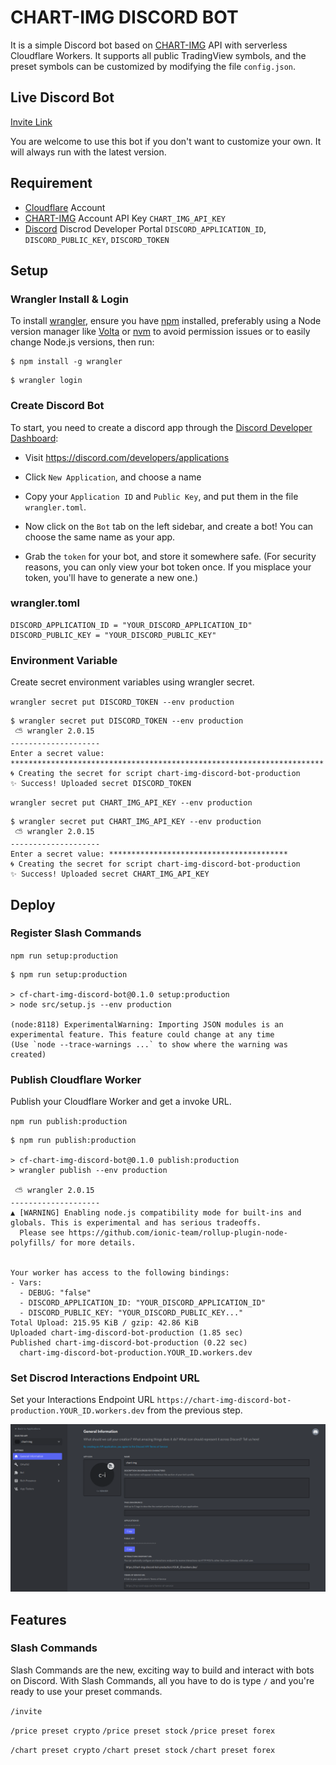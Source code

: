 # CHART-IMG DISCORD BOT

It is a simple Discord bot based on [CHART-IMG](https://doc.chart-img.com) API with serverless Cloudflare Workers. It supports all public TradingView symbols, and the preset symbols can be customized by modifying the file `config.json`.

## Live Discord Bot

[Invite Link](https://discord.com/api/oauth2/authorize?client_id=989249881824718929&permissions=2147485696&scope=bot%20applications.commands)

You are welcome to use this bot if you don't want to customize your own. It will always run with the latest version.

## Requirement

- [Cloudflare](https://workers.cloudflare.com) Account
- [CHART-IMG](https://chart-img.com) Account API Key `CHART_IMG_API_KEY`
- [Discord](https://discord.com/developers/applications) Discrod Developer Portal `DISCORD_APPLICATION_ID`, `DISCORD_PUBLIC_KEY`, `DISCORD_TOKEN`

## Setup

### Wrangler Install & Login

To install [wrangler](https://github.com/cloudflare/wrangler2), ensure you have [npm](https://docs.npmjs.com/getting-started) installed, preferably using a Node version manager like [Volta](https://volta.sh) or [nvm](https://github.com/nvm-sh/nvm) to avoid permission issues or to easily change Node.js versions, then run:

```
$ npm install -g wrangler
```

```
$ wrangler login
```

### Create Discord Bot

To start, you need to create a discord app through the [Discord Developer Dashboard](https://discord.com/developers/applications):

- Visit https://discord.com/developers/applications
- Click `New Application`, and choose a name
- Copy your `Application ID` and `Public Key`, and put them in the file `wrangler.toml`.

- Now click on the `Bot` tab on the left sidebar, and create a bot! You can choose the same name as your app.
- Grab the `token` for your bot, and store it somewhere safe. (For security reasons, you can only view your bot token once. If you misplace your token, you'll have to generate a new one.)

### wrangler.toml

```
DISCORD_APPLICATION_ID = "YOUR_DISCORD_APPLICATION_ID"
DISCORD_PUBLIC_KEY = "YOUR_DISCORD_PUBLIC_KEY"
```

### Environment Variable

Create secret environment variables using wrangler secret.

`wrangler secret put DISCORD_TOKEN --env production`

```
$ wrangler secret put DISCORD_TOKEN --env production
 ⛅️ wrangler 2.0.15
--------------------
Enter a secret value: **********************************************************************
🌀 Creating the secret for script chart-img-discord-bot-production
✨ Success! Uploaded secret DISCORD_TOKEN
```

`wrangler secret put CHART_IMG_API_KEY --env production`

```
$ wrangler secret put CHART_IMG_API_KEY --env production
 ⛅️ wrangler 2.0.15
--------------------
Enter a secret value: ****************************************
🌀 Creating the secret for script chart-img-discord-bot-production
✨ Success! Uploaded secret CHART_IMG_API_KEY
```

## Deploy

### Register Slash Commands

`npm run setup:production`

```
$ npm run setup:production

> cf-chart-img-discord-bot@0.1.0 setup:production
> node src/setup.js --env production

(node:8118) ExperimentalWarning: Importing JSON modules is an experimental feature. This feature could change at any time
(Use `node --trace-warnings ...` to show where the warning was created)
```

### Publish Cloudflare Worker

Publish your Cloudflare Worker and get a invoke URL.

`npm run publish:production`

```
$ npm run publish:production

> cf-chart-img-discord-bot@0.1.0 publish:production
> wrangler publish --env production

 ⛅️ wrangler 2.0.15
--------------------
▲ [WARNING] Enabling node.js compatibility mode for built-ins and globals. This is experimental and has serious tradeoffs.
  Please see https://github.com/ionic-team/rollup-plugin-node-polyfills/ for more details.


Your worker has access to the following bindings:
- Vars:
  - DEBUG: "false"
  - DISCORD_APPLICATION_ID: "YOUR_DISCORD_APPLICATION_ID"
  - DISCORD_PUBLIC_KEY: "YOUR_DISCORD_PUBLIC_KEY..."
Total Upload: 215.95 KiB / gzip: 42.86 KiB
Uploaded chart-img-discord-bot-production (1.85 sec)
Published chart-img-discord-bot-production (0.22 sec)
  chart-img-discord-bot-production.YOUR_ID.workers.dev
```

### Set Discrod Interactions Endpoint URL

Set your Interactions Endpoint URL `https://chart-img-discord-bot-production.YOUR_ID.workers.dev` from the previous step.

![general_info](doc/general_info.png?raw=true)

## Features

### Slash Commands

Slash Commands are the new, exciting way to build and interact with bots on Discord. With Slash Commands, all you have to do is type `/` and you're ready to use your preset commands.

`/invite`

`/price preset crypto`
`/price preset stock`
`/price preset forex`

`/chart preset crypto`
`/chart preset stock`
`/chart preset forex`
